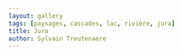 ```yaml
---
layout: gallery
tags: [paysages, cascades, lac, rivière, jura]
title: Jura
author: Sylvain Treutenaere
---
```





